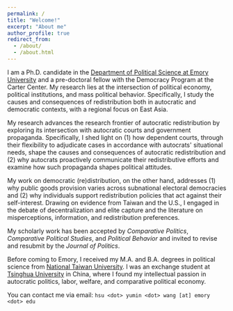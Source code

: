 ```yaml
---
permalink: /
title: "Welcome!"
excerpt: "About me"
author_profile: true
redirect_from: 
  - /about/
  - /about.html
---
```


I am a Ph.D. candidate in the [Department of Political Science at Emory University](http://polisci.emory.edu/home/) and a pre-doctoral fellow with the Democracy Program at the Carter Center. My research lies at the intersection of political economy, political institutions, and mass political behavior.  Specifically, I study the causes and consequences of redistribution both in autocratic and democratic contexts, with a regional focus on East Asia.

My research advances the research frontier of autocratic redistribution by exploring its intersection with autocratic courts and government propaganda. Specifically, I shed light on (1) how dependent courts, through their flexibility to adjudicate cases in accordance with autocrats' situational needs, shape the causes and consequences of autocratic redistribution and (2) why autocrats proactively communicate their redistributive efforts and examine how such propaganda shapes political attitudes. 

My work on democratic (re)distribution, on the other hand, addresses (1) why public goods provision varies across subnational electoral democracies and (2) why individuals support redistribution policies that act against their self-interest. Drawing on evidence from Taiwan and the U.S., I engaged in the debate of decentralization and elite capture and the literature on misperceptions, information, and redistribution preferences. 

My scholarly work has been accepted by _Comparative Politics_, _Comparative Political Studies_, and _Political Behavior_ and invited to revise and resubmit by the _Journal of Politics_. 

Before coming to Emory, I received my M.A. and B.A. degrees in political science from [National Taiwan University](https://www.ntu.edu.tw/english/). I was an exchange student at [Tsinghua University](https://www.tsinghua.edu.cn/en/) in China, where I found my intellectual passion in autocratic politics, labor, welfare, and comparative political economy.

You can contact me via email: `hsu <dot> yumin <dot> wang [at] emory <dot> edu`
